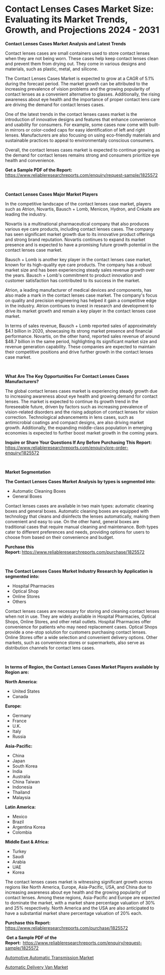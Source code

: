 <p><h1>Contact Lenses Cases Market Size: Evaluating its Market Trends, Growth, and Projections 2024 - 2031</h1></p><p><strong>Contact Lenses Cases Market Analysis and Latest Trends</strong></p>
<p><p>Contact lenses cases are small containers used to store contact lenses when they are not being worn. These cases help keep contact lenses clean and prevent them from drying out. They come in various designs and materials, such as plastic, metal, and silicone.</p><p>The Contact Lenses Cases Market is expected to grow at a CAGR of 5.1% during the forecast period. The market growth can be attributed to the increasing prevalence of vision problems and the growing popularity of contact lenses as a convenient alternative to glasses. Additionally, the rising awareness about eye health and the importance of proper contact lens care are driving the demand for contact lenses cases.</p><p>One of the latest trends in the contact lenses cases market is the introduction of innovative designs and features that enhance convenience and usability for consumers. For example, some cases now come with built-in mirrors or color-coded caps for easy identification of left and right lenses. Manufacturers are also focusing on using eco-friendly materials and sustainable practices to appeal to environmentally conscious consumers.</p><p>Overall, the contact lenses cases market is expected to continue growing as the demand for contact lenses remains strong and consumers prioritize eye health and convenience.</p></p>
<p><strong>Get a Sample PDF of the Report:&nbsp;</strong> <a href="https://www.reliableresearchreports.com/enquiry/request-sample/1825572">https://www.reliableresearchreports.com/enquiry/request-sample/1825572</a></p>
<p>&nbsp;</p>
<p><strong>Contact Lenses Cases Major Market Players</strong></p>
<p><p>In the competitive landscape of the contact lenses case market, players such as Atrion, Novartis, Bausch + Lomb, Menicon, Hydron, and Cnkaite are leading the industry. </p><p>Novartis is a multinational pharmaceutical company that also produces various eye care products, including contact lenses cases. The company has seen significant market growth due to its innovative product offerings and strong brand reputation. Novartis continues to expand its market presence and is expected to have a promising future growth potential in the contact lenses case market.</p><p>Bausch + Lomb is another key player in the contact lenses case market, known for its high-quality eye care products. The company has a robust market size and has been experiencing steady sales revenue growth over the years. Bausch + Lomb's commitment to product innovation and customer satisfaction has contributed to its success in the market.</p><p>Atrion, a leading manufacturer of medical devices and components, has also made a mark in the contact lenses case market. The company's focus on quality and precision engineering has helped it gain a competitive edge in the industry. Atrion continues to invest in research and development to drive its market growth and remain a key player in the contact lenses case market.</p><p>In terms of sales revenue, Bausch + Lomb reported sales of approximately $4.1 billion in 2020, showcasing its strong market presence and financial performance. Novartis, on the other hand, reported sales revenue of around $48.7 billion in the same period, highlighting its significant market size and revenue generation capability. These companies are expected to maintain their competitive positions and drive further growth in the contact lenses case market.</p></p>
<p>&nbsp;</p>
<p><strong>What Are The Key Opportunities For Contact Lenses Cases Manufacturers?</strong></p>
<p><p>The global contact lenses cases market is experiencing steady growth due to increasing awareness about eye health and growing demand for contact lenses. The market is expected to continue its growth trend in the foreseeable future, driven by factors such as increasing prevalence of vision-related disorders and the rising adoption of contact lenses for vision correction. Technological advancements in lens cases, such as antimicrobial coatings and compact designs, are also driving market growth. Additionally, the expanding middle-class population in emerging economies is expected to further boost market growth in the coming years.</p></p>
<p><strong>Inquire or Share Your Questions If Any Before Purchasing This Report:</strong> <a href="https://www.reliableresearchreports.com/enquiry/pre-order-enquiry/1825572">https://www.reliableresearchreports.com/enquiry/pre-order-enquiry/1825572</a></p>
<p>&nbsp;</p>
<p><strong>Market Segmentation</strong></p>
<p><strong>The Contact Lenses Cases Market Analysis by types is segmented into:</strong></p>
<p><ul><li>Automatic Cleaning Boxes</li><li>General Boxes</li></ul></p>
<p><p>Contact lenses cases are available in two main types: automatic cleaning boxes and general boxes. Automatic cleaning boxes are equipped with technology that cleans and disinfects the lenses automatically, making them convenient and easy to use. On the other hand, general boxes are traditional cases that require manual cleaning and maintenance. Both types cater to different preferences and needs, providing options for users to choose from based on their convenience and budget.</p></p>
<p><strong>Purchase this Report:&nbsp;</strong><a href="https://www.reliableresearchreports.com/purchase/1825572">https://www.reliableresearchreports.com/purchase/1825572</a></p>
<p>&nbsp;</p>
<p><strong>The Contact Lenses Cases Market Industry Research by Application is segmented into:</strong></p>
<p><ul><li>Hospital Pharmacies</li><li>Optical Shop</li><li>Online Stores</li><li>Others</li></ul></p>
<p><p>Contact lenses cases are necessary for storing and cleaning contact lenses when not in use. They are widely available in Hospital Pharmacies, Optical Shops, Online Stores, and other retail outlets. Hospital Pharmacies offer convenience for patients who may need replacement cases. Optical Shops provide a one-stop solution for customers purchasing contact lenses. Online Stores offer a wide selection and convenient delivery options. Other markets, such as convenience stores or supermarkets, also serve as distribution channels for contact lens cases.</p></p>
<p>&nbsp;</p>
<p><strong>In terms of Region, the Contact Lenses Cases Market Players available by Region are:</strong></p>
<p>
    <p> <strong> North America: </strong>
        <ul>
            <li>United States</li>
            <li>Canada</li>
        </ul>
        </p> 
    <p> <strong> Europe: </strong>
        <ul>
            <li>Germany</li>
            <li>France</li>
            <li>U.K.</li>
            <li>Italy</li>
            <li>Russia</li>
        </ul>
        </p> 
    <p> <strong> Asia-Pacific: </strong>
        <ul>
            <li>China</li>
            <li>Japan</li>
            <li>South Korea</li>
            <li>India</li>
            <li>Australia</li>
            <li>China Taiwan</li>
            <li>Indonesia</li>
            <li>Thailand</li>
            <li>Malaysia</li>
        </ul>
        </p> 
    <p> <strong> Latin America: </strong>
        <ul>
            <li>Mexico</li>
            <li>Brazil</li>
            <li>Argentina Korea</li>
            <li>Colombia</li>
        </ul>
        </p> 
    <p> <strong> Middle East & Africa: </strong>
        <ul>
            <li>Turkey</li>
            <li>Saudi</li>
            <li>Arabia</li>
            <li>UAE</li>
            <li>Korea</li>
        </ul>
    </p>
    </p>
<p><p>The contact lenses cases market is witnessing significant growth across regions like North America, Europe, Asia-Pacific, USA, and China due to increasing awareness about eye health and the growing popularity of contact lenses. Among these regions, Asia-Pacific and Europe are expected to dominate the market, with a market share percentage valuation of 30% and 25% respectively. North America and the USA are also anticipated to have a substantial market share percentage valuation of 20% each.</p></p>
<p><strong>Purchase this Report: </strong><a href="https://www.reliableresearchreports.com/purchase/1825572">https://www.reliableresearchreports.com/purchase/1825572</a></p>
<p>&nbsp;<strong>Get a Sample PDF of the Report:&nbsp;&nbsp;</strong><a href="https://www.reliableresearchreports.com/enquiry/request-sample/1825572">https://www.reliableresearchreports.com/enquiry/request-sample/1825572</a></p>
<p><strong></strong></p>
<p><p><a href="https://view.publitas.com/reportprime-1/automotive-automatic-transmission-market-research-report-provides-thorough-industry-overview-which-offers-an-in-depth-analysis-of-product-trends-and-new-market-divisions/">Automotive Automatic Transmission Market</a></p><p><a href="https://changeable-paste-463.notion.site/Automatic-Delivery-Van-Market-Research-Report-Provides-Critical-Insights-that-can-help-Shape-Busines-6314d3ef999a41af8e68074ebd6cfecd">Automatic Delivery Van Market</a></p></p>